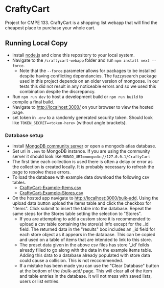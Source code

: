 # CraftyCart
Project for CMPE 133. CraftyCart is a shopping list webapp that will find the cheapest place to purchase your whole cart.

## Running Local Copy
- Install [node.js](https://nodejs.org/en) and clone this repository to your local system.
- Navigate to the `/craftycart-webapp` folder and run `npm install next --force`.
    - Note that the `--force` parameter allows for packages to be installed despite having conflicting dependancies. The fuzzysearch package used in this project depends on an older version of mongoose. In our tests this did not result in any noticeable errors and so we used this combination despite the discrepancy.
- Run `npm run dev` to host a development build or `npm run build` to compile a final build.
- Navigate to [http://localhost:3000/](http://localhost:3000/) on your browser to view the hosted page.
- set token in `.env` to a randomly generated security token. Should look like `TOKEN_SECRET=<token-here>` (without angle brackets).

### Database setup
- Install [MongoDB community server](https://www.mongodb.com/try/download/community) or open a mongodb atlas database.
- Set uri in `.env` to MongoDB instance. If you are using the community server it should look like `MONGO_URI=mongodb://127.0.0.1/CraftyCart`
- The first time each collection is used there is often a delay or error as the collection is created locally. It is probably necessary to refresh the page to resolve these errors.
- To load the database with example data download the following csv tables.
    - [CraftyCart-Example-Items.csv](https://drive.google.com/file/d/1JSn-Bdhq8upBAT2-w9prxiiPK4hqqfAD/view?usp=sharing)
    - [CraftyCart-Example-Stores.csv](https://drive.google.com/file/d/1gmKoGd2gdKAOwjZpxF9hklzdiKFBikFR/view?usp=sharing)
- On the hosted app navigate to [http://localhost:3000/bulk-add](http://localhost:3000/bulk-add). Using the upload data button upload the items table and click the checkbox for "Items". Click submit to insert the table into the database. Repeat the same steps for the Stores table setting the selection to "Stores".
    - If you are attempting to add a custom store it is recommended to upload a csv table containing the store(s) info except for the _id field. The returned data in the "results" box includes an _id field for each store object as it appears in the database. This can be copied and used on a table of items that are intended to link to this store.
    - The preset data given in the above csv files has store '_id' feilds already filled to go along with the data in the example items table. Adding this data to a database already populated with store data could cause a collision. This is not reccommended.
    - If a mistake has been made you can use the "Clear Database" button at the bottom of the /bulk-add/ page. This will clear all of the item and table entries in the database. It will not mess with saved lists, users or list entries.
  

